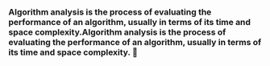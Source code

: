 ### Algorithm analysis is the process of evaluating the performance of an algorithm, usually in terms of its time and space complexity.Algorithm analysis is the process of evaluating the performance of an algorithm, usually in terms of its time and space complexity. 👋

<!--
**Jayadev03/Jayadev03** is a ✨ _special_ ✨ repository because its `README.md` (this file) appears on your GitHub profile.

Here are some ideas to get you started:

- 🔭 I’m currently working on ...
- 🌱 I’m currently learning ...
- 👯 I’m looking to collaborate on ...
- 🤔 I’m looking for help with ...
- 💬 Ask me about ...
- 📫 How to reach me: ...
- 😄 Pronouns: ...
- ⚡ Fun fact: ...
-->
